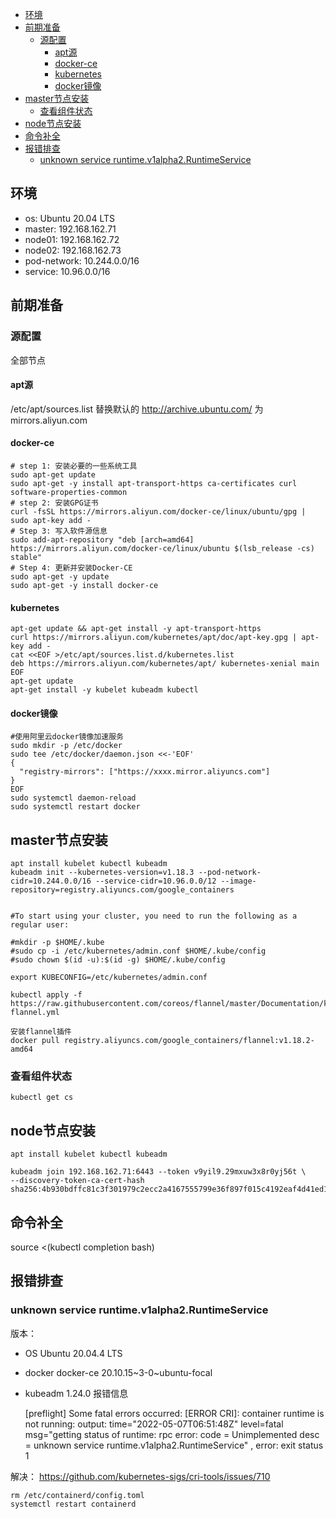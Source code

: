 <!-- TOC -->

- [环境](#环境)
- [前期准备](#前期准备)
    - [源配置](#源配置)
        - [apt源](#apt源)
        - [docker-ce](#docker-ce)
        - [kubernetes](#kubernetes)
        - [docker镜像](#docker镜像)
- [master节点安装](#master节点安装)
    - [查看组件状态](#查看组件状态)
- [node节点安装](#node节点安装)
- [命令补全](#命令补全)
- [报错排查](#报错排查)
    - [unknown service runtime.v1alpha2.RuntimeService](#unknown-service-runtimev1alpha2runtimeservice)

<!-- /TOC -->
## 环境
+ os: Ubuntu 20.04 LTS
+ master: 192.168.162.71
+ node01: 192.168.162.72
+ node02: 192.168.162.73
+ pod-network: 10.244.0.0/16
+ service: 10.96.0.0/16

## 前期准备
### 源配置
全部节点
#### apt源
   /etc/apt/sources.list 替换默认的 http://archive.ubuntu.com/ 为 mirrors.aliyun.com
#### docker-ce

    # step 1: 安装必要的一些系统工具
    sudo apt-get update
    sudo apt-get -y install apt-transport-https ca-certificates curl software-properties-common
    # step 2: 安装GPG证书
    curl -fsSL https://mirrors.aliyun.com/docker-ce/linux/ubuntu/gpg | sudo apt-key add -
    # Step 3: 写入软件源信息
    sudo add-apt-repository "deb [arch=amd64] https://mirrors.aliyun.com/docker-ce/linux/ubuntu $(lsb_release -cs) stable"
    # Step 4: 更新并安装Docker-CE
    sudo apt-get -y update
    sudo apt-get -y install docker-ce

#### kubernetes

    apt-get update && apt-get install -y apt-transport-https
    curl https://mirrors.aliyun.com/kubernetes/apt/doc/apt-key.gpg | apt-key add -
    cat <<EOF >/etc/apt/sources.list.d/kubernetes.list
    deb https://mirrors.aliyun.com/kubernetes/apt/ kubernetes-xenial main
    EOF
    apt-get update
    apt-get install -y kubelet kubeadm kubectl

#### docker镜像

    #使用阿里云docker镜像加速服务
    sudo mkdir -p /etc/docker
    sudo tee /etc/docker/daemon.json <<-'EOF'
    {
      "registry-mirrors": ["https://xxxx.mirror.aliyuncs.com"]
    }
    EOF
    sudo systemctl daemon-reload
    sudo systemctl restart docker

## master节点安装

    apt install kubelet kubectl kubeadm
    kubeadm init --kubernetes-version=v1.18.3 --pod-network-cidr=10.244.0.0/16 --service-cidr=10.96.0.0/12 --image-repository=registry.aliyuncs.com/google_containers


    #To start using your cluster, you need to run the following as a regular user:

    #mkdir -p $HOME/.kube
    #sudo cp -i /etc/kubernetes/admin.conf $HOME/.kube/config
    #sudo chown $(id -u):$(id -g) $HOME/.kube/config

    export KUBECONFIG=/etc/kubernetes/admin.conf

    kubectl apply -f https://raw.githubusercontent.com/coreos/flannel/master/Documentation/kube-flannel.yml

    安装flannel插件
    docker pull registry.aliyuncs.com/google_containers/flannel:v1.18.2-amd64

### 查看组件状态

    kubectl get cs

## node节点安装

    apt install kubelet kubectl kubeadm

    kubeadm join 192.168.162.71:6443 --token v9yil9.29mxuw3x8r0yj56t \
    --discovery-token-ca-cert-hash sha256:4b930bdffc81c3f301979c2ecc2a4167555799e36f897f015c4192eaf4d41ed1



## 命令补全
source <(kubectl completion bash)

## 报错排查
### unknown service runtime.v1alpha2.RuntimeService
版本：
+ OS Ubuntu 20.04.4 LTS 
+ docker docker-ce 20.10.15~3-0~ubuntu-focal
+ kubeadm 1.24.0
报错信息

    [preflight] Some fatal errors occurred:
	[ERROR CRI]: container runtime is not running: output: time="2022-05-07T06:51:48Z" level=fatal msg="getting status of runtime: rpc error: code = Unimplemented desc = unknown service runtime.v1alpha2.RuntimeService"
    , error: exit status 1

解决：
https://github.com/kubernetes-sigs/cri-tools/issues/710

    rm /etc/containerd/config.toml
    systemctl restart containerd